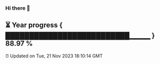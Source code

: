 ### Hi there 👋
⏳ Year progress { ██████████████████████████▁▁▁▁ } 88.97 %
---
⏰ Updated on Tue, 21 Nov 2023 18:10:14 GMT

